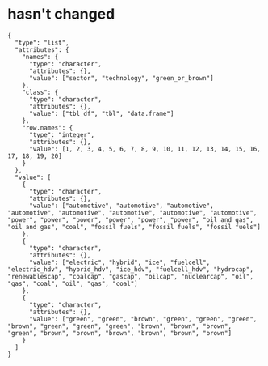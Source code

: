 # hasn't changed

    {
      "type": "list",
      "attributes": {
        "names": {
          "type": "character",
          "attributes": {},
          "value": ["sector", "technology", "green_or_brown"]
        },
        "class": {
          "type": "character",
          "attributes": {},
          "value": ["tbl_df", "tbl", "data.frame"]
        },
        "row.names": {
          "type": "integer",
          "attributes": {},
          "value": [1, 2, 3, 4, 5, 6, 7, 8, 9, 10, 11, 12, 13, 14, 15, 16, 17, 18, 19, 20]
        }
      },
      "value": [
        {
          "type": "character",
          "attributes": {},
          "value": ["automotive", "automotive", "automotive", "automotive", "automotive", "automotive", "automotive", "automotive", "power", "power", "power", "power", "power", "power", "oil and gas", "oil and gas", "coal", "fossil fuels", "fossil fuels", "fossil fuels"]
        },
        {
          "type": "character",
          "attributes": {},
          "value": ["electric", "hybrid", "ice", "fuelcell", "electric_hdv", "hybrid_hdv", "ice_hdv", "fuelcell_hdv", "hydrocap", "renewablescap", "coalcap", "gascap", "oilcap", "nuclearcap", "oil", "gas", "coal", "oil", "gas", "coal"]
        },
        {
          "type": "character",
          "attributes": {},
          "value": ["green", "green", "brown", "green", "green", "green", "brown", "green", "green", "green", "brown", "brown", "brown", "green", "brown", "brown", "brown", "brown", "brown", "brown"]
        }
      ]
    }

